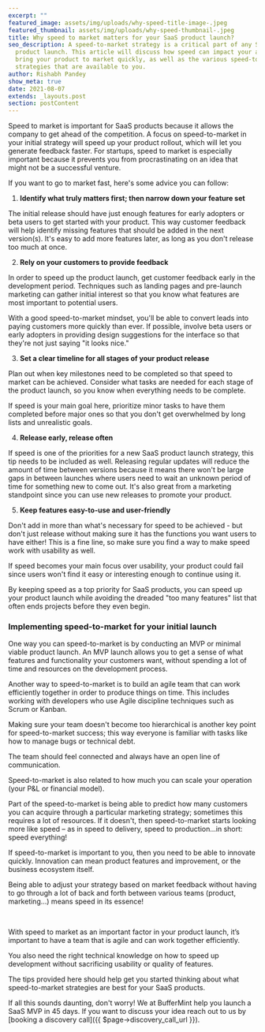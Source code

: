 ```yaml
---
excerpt: ""
featured_image: assets/img/uploads/why-speed-title-image-.jpeg
featured_thumbnail: assets/img/uploads/why-speed-thumbnail-.jpeg
title: Why speed to market matters for your SaaS product launch?
seo_description: A speed-to-market strategy is a critical part of any SaaS
  product launch. This article will discuss how speed can impact your ability to
  bring your product to market quickly, as well as the various speed-to-market
  strategies that are available to you.
author: Rishabh Pandey
show_meta: true
date: 2021-08-07
extends: _layouts.post
section: postContent
---
```

Speed to market is important for SaaS products because it allows the company to get ahead of the competition. A focus on speed-to-market in your initial strategy will speed up your product rollout, which will let you generate feedback faster. For startups, speed to market is especially important because it prevents you from procrastinating on an idea that might not be a successful venture.

If you want to go to market fast, here's some advice you can follow:

1. **Identify what truly matters first; then narrow down your feature set**

The initial release should have just enough features for early adopters or beta users to get started with your product. This way customer feedback will help identify missing features that should be added in the next version(s). It's easy to add more features later, as long as you don't release too much at once.

2. **Rely on your customers to provide feedback**

In order to speed up the product launch, get customer feedback early in the development period. Techniques such as landing pages and pre-launch marketing can gather initial interest so that you know what features are most important to potential users. 

With a good speed-to-market mindset, you'll be able to convert leads into paying customers more quickly than ever. If possible, involve beta users or early adopters in providing design suggestions for the interface so that they're not just saying "it looks nice."

3. **Set a clear timeline for all stages of your product release**

Plan out when key milestones need to be completed so that speed to market can be achieved. Consider what tasks are needed for each stage of the product launch, so you know when everything needs to be complete. 

If speed is your main goal here, prioritize minor tasks to have them completed before major ones so that you don't get overwhelmed by long lists and unrealistic goals.

4. **Release early, release often**

If speed is one of the priorities for a new SaaS product launch strategy, this tip needs to be included as well. Releasing regular updates will reduce the amount of time between versions because it means there won't be large gaps in between launches where users need to wait an unknown period of time for something new to come out. It's also great from a marketing standpoint since you can use new releases to promote your product.

5. **Keep features easy-to-use and user-friendly**

Don't add in more than what's necessary for speed to be achieved - but don't just release without making sure it has the functions you want users to have either! This is a fine line, so make sure you find a way to make speed work with usability as well. 

If speed becomes your main focus over usability, your product could fail since users won't find it easy or interesting enough to continue using it.

By keeping speed as a top priority for SaaS products, you can speed up your product launch while avoiding the dreaded "too many features" list that often ends projects before they even begin.

### Implementing speed-to-market for your initial launch

<x-image url="https://images.unsplash.com/photo-1517976384346-3136801d605d?ixlib=rb-1.2.1&ixid=MnwxMjA3fDB8MHxwaG90by1wYWdlfHx8fGVufDB8fHx8&auto=format&fit=crop&w=1000&q=80" caption="Strategize for speed before your launch" />


One way you can speed-to-market is by conducting an MVP or minimal viable product launch. An MVP launch allows you to get a sense of what features and functionality your customers want, without spending a lot of time and resources on the development process.

Another way to speed-to-market is to build an agile team that can work efficiently together in order to produce things on time. This includes working with developers who use Agile discipline techniques such as Scrum or Kanban. 

Making sure your team doesn't become too hierarchical is another key point for speed-to-market success; this way everyone is familiar with tasks like how to manage bugs or technical debt.

<x-quote>The team should feel connected and always have an open line of communication.</x-quote>

Speed-to-market is also related to how much you can scale your operation (your P&L or financial model). 

Part of the speed-to-market is being able to predict how many customers you can acquire through a particular marketing strategy; sometimes this requires a lot of resources. If it doesn't, then speed-to-market starts looking more like speed – as in speed to delivery, speed to production...in short: speed everything! 

If speed-to-market is important to you, then you need to be able to innovate quickly. Innovation can mean product features and improvement, or the business ecosystem itself. 

Being able to adjust your strategy based on market feedback without having to go through a lot of back and forth between various teams (product, marketing...) means speed in its essence!

<br/>

With speed to market as an important factor in your product launch, it’s important to have a team that is agile and can work together efficiently. 

You also need the right technical knowledge on how to speed up development without sacrificing usability or quality of features. 

The tips provided here should help get you started thinking about what speed-to-market strategies are best for your SaaS products. 

If all this sounds daunting, don't worry! We at BufferMint help you launch a SaaS MVP in 45 days. If you want to discuss your idea reach out to us by [booking a discovery call]({{ $page->discovery_call_url }}).